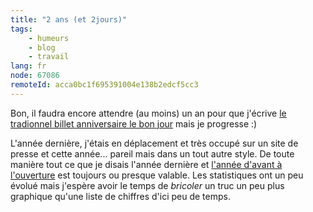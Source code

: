 ```yaml
---
title: "2 ans (et 2jours)"
tags:
    - humeurs
    - blog
    - travail
lang: fr
node: 67086
remoteId: acca0bc1f695391004e138b2edcf5cc3
---
```


Bon, il faudra encore attendre (au moins) un an pour que j'écrive [le tradionnel billet anniversaire le bon jour](/post/1an-et-5-jours) mais je progresse :)


L'année dernière, j'étais en déplacement et très occupé sur un site de presse et cette année... pareil mais dans un tout autre style. De toute manière tout ce que je disais l'année dernière et [l'année d'avant à l'ouverture](/post/ouverture) est toujours ou presque valable. Les statistiques ont un peu évolué mais j'espère avoir le temps de *bricoler* un truc un peu plus graphique qu'une liste de chiffres d'ici peu de temps.

